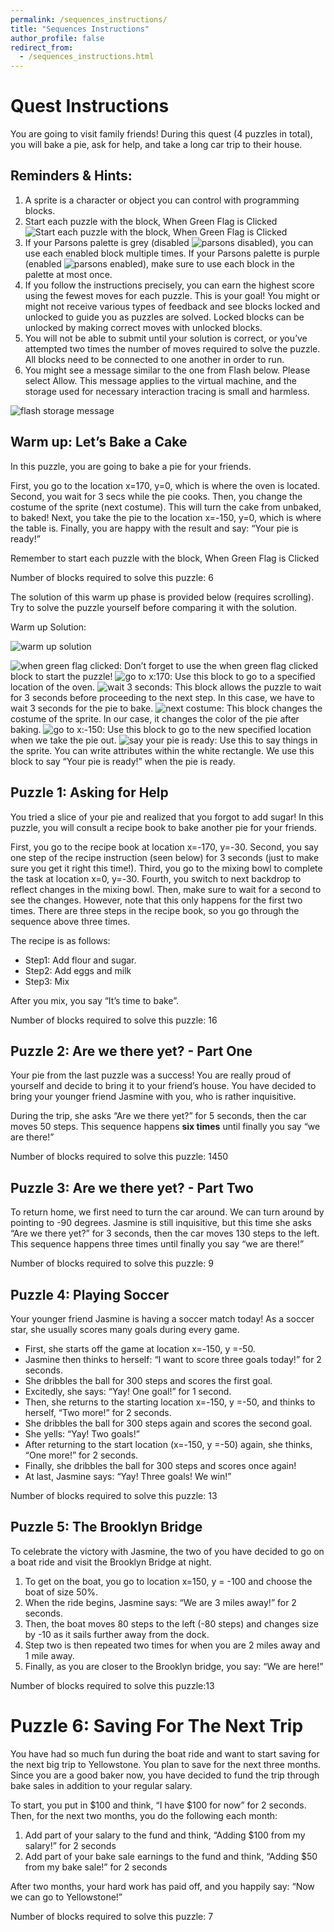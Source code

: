 ```yaml
---
permalink: /sequences_instructions/
title: "Sequences Instructions"
author_profile: false
redirect_from: 
  - /sequences_instructions.html
---
```


# Quest Instructions

You are going to visit family friends! During this quest (4 puzzles in total), you will  bake a pie, ask for help, and take a long car trip to their house.

## Reminders & Hints:

1. A sprite is a character or object you can control with programming blocks.
1. Start each puzzle with the block, When Green Flag is Clicked  ![Start each puzzle with the block, When Green Flag is Clicked](/images/fs3/sequences_instructions/fs3_i_greenflag.png)
1. If your Parsons palette is grey (disabled ![parsons disabled](/images/fs3/sequences_instructions/parsons_grey.png)), you can use each enabled block multiple times.  If your Parsons palette is purple (enabled ![parsons enabled](/images/fs3/sequences_instructions/parsons_purple.png)), make sure to use each block in the palette at most once.
1. If you follow the instructions precisely, you can earn the highest score using the fewest moves for each puzzle.  This is your goal!  You might or might not receive various types of feedback and see blocks locked and unlocked to guide you as puzzles are solved.  Locked blocks can be unlocked by making correct moves with unlocked blocks.
1. You will not be able to submit until your solution is correct, or you’ve attempted two times the number of moves required to solve the puzzle. All blocks need to be connected to one another in order to run.
1. You might see a message similar to the one from Flash below.  Please select Allow.  This message applies to the virtual machine, and the storage used for necessary interaction tracing is small and harmless.

![flash storage message](/images/fs3/sequences_instructions/flash_storage.png)

## Warm up: Let’s Bake a Cake

In this puzzle, you are going to bake a pie for your friends.

First, you go to the location x=170, y=0, which is where the oven is located.
Second, you wait for 3 secs while the pie cooks.
Then, you change the costume of the sprite (next costume). This will turn the cake from unbaked, to baked!
Next, you take the pie to the location x=-150, y=0, which is where the table is.
Finally, you are happy with the result and say: “Your pie is ready!”

Remember to start each puzzle with the block, When Green Flag is Clicked

Number of blocks required to solve this puzzle: 6

The solution of this warm up phase is provided below (requires scrolling). Try to solve the puzzle yourself before comparing it with the solution.

Warm up Solution: 

![warm up solution](/images/fs3/sequences_instructions/warm-up_solution.png)

![when green flag clicked](/images/fs3/sequences_instructions/when_green_clicked.png): Don’t forget to use the when green flag clicked block to start the puzzle!
![go to x:170](/images/fs3/sequences_instructions/go_to.png): Use this block to go to a specified location of the oven.
![wait 3 seconds](/images/fs3/sequences_instructions/wait_3_seconds.png): This block allows the puzzle to wait for 3 seconds before proceeding to the next step. In this case, we have to wait 3 seconds for the pie to bake.
![next costume](/images/fs3/sequences_instructions/next_costume.png): This block changes the costume of the sprite. In our case, it changes the color of the pie after baking.
![go to x:-150](/images/fs3/sequences_instructions/go_to_2.png): Use this block to go to the new specified location when we take the pie out.
![say your pie is ready](/images/fs3/sequences_instructions/say.png): Use this to say things in the sprite. You can write attributes within the white rectangle. We use this block to say “Your pie is ready!” when the pie is ready.

## Puzzle 1: Asking for Help

You tried a slice of your pie and realized that you forgot to add sugar! In this puzzle, you will consult a recipe book to bake another pie for your friends.

First, you go to the recipe book at location x=-170, y=-30.
Second, you say one step of the recipe instruction (seen below) for 3 seconds (just to make sure you get it right this time!).
Third, you go to the mixing bowl to complete the task at location x=0, y=-30.
Fourth, you switch to next backdrop to reflect changes in the mixing bowl.
Then, make sure to wait for a second to see the changes. However, note that this only happens for the first two times.
There are three steps in the recipe book, so you go through the sequence above three times.

The recipe is as follows:
* Step1: Add flour and sugar.
* Step2: Add eggs and milk
* Step3: Mix

After you mix, you say “It’s time to bake”.

Number of blocks required to solve this puzzle: 16

## Puzzle 2: Are we there yet? - Part One

Your pie from the last puzzle was a success! You are really proud of yourself and decide to bring it to your friend’s house. You have decided to bring your younger friend Jasmine with you, who is rather inquisitive.

During the trip, she asks “Are we there yet?” for 5 seconds, then the car moves 50 steps.
This sequence happens **six times** until finally you say “we are there!”

Number of blocks required to solve this puzzle: 1450

## Puzzle 3: Are we there yet? - Part Two

To return home, we first need to turn the car around. We can turn around by pointing to -90 degrees.  Jasmine is still inquisitive, but this time she asks “Are we there yet?” for 3 seconds, then the car moves 130 steps to the left.  This sequence happens three times until finally you say “we are there!”

Number of blocks required to solve this puzzle: 9

## Puzzle 4: Playing Soccer

Your younger friend Jasmine is having a soccer match today! As a soccer star, she usually scores many goals during every game.

* First, she starts off the game at location x=-150, y =-50.
* Jasmine then thinks to herself: “I want to score three goals today!” for 2 seconds.
* She dribbles the ball for 300 steps and scores the first goal.
* Excitedly, she says: “Yay! One goal!” for 1 second.
* Then, she returns to the starting location x=-150, y =-50, and thinks to herself, “Two more!” for 2 seconds.
* She dribbles the ball for 300 steps again and scores the second goal.
* She yells: “Yay! Two goals!”
* After returning to the start location (x=-150, y =-50) again, she thinks, “One more!” for 2 seconds.
* Finally, she dribbles the ball for 300 steps and scores once again!
* At last,  Jasmine says: “Yay! Three goals! We win!”

Number of blocks required to solve this puzzle: 13

## Puzzle 5: The Brooklyn Bridge

To celebrate the victory with Jasmine, the two of you have decided to go on a boat ride and visit the Brooklyn Bridge at night.

1. To get on the boat, you go to location x=150, y = -100 and choose the boat of size 50%.
1. When the ride begins, Jasmine says: “We are 3 miles away!” for 2 seconds.
1. Then, the boat moves 80 steps to the left (-80 steps) and changes size by -10 as it sails further away from the dock.
1. Step two is then repeated two times for when you are 2 miles away and 1 mile away.
1. Finally, as you are closer to the Brooklyn bridge, you say: “We are here!”

Number of blocks required to solve this puzzle:13

# Puzzle 6: Saving For The Next Trip

You have had so much fun during the boat ride and want to start saving for the next big trip to Yellowstone. You plan to save for the next three months. Since you are a good baker now, you have decided to fund the trip through bake sales in addition to your regular salary.

To start, you put in $100 and think, “I have $100 for now” for 2 seconds.
Then, for the next two months, you do the following each month:

1. Add part of your salary to the fund and think, “Adding $100 from my salary!” for 2 seconds
1. Add part of your bake sale earnings to the fund and think, “Adding $50 from my bake sale!” for 2 seconds

After two months, your hard work has paid off, and you happily say: “Now we can go to Yellowstone!”

Number of blocks required to solve this puzzle: 7